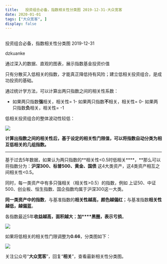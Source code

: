 ```yaml
---
title:   投资组合必备，指数相关性分类图 2019-12-31-大众宽客
date: 2020-01-01
tags: ["大众宽客", ]
display: false
---
```



## 



投资组合必备，指数相关性分类图 2019-12-31




dzkuanke




通过深入的数据、直观的图表，展示指数基金投资价值


只有分散买入低相关的指数<h-char unicode="ff0c" class=""><h-inner>，</h-inner></h-char>才能真正降低持有风险；建立低相关投资组合，是成功投资的基础。



通过统计学方法，可以计算出两只指数之间的相关性系数：
- 如果两只指数**强**相关，相关性= 1- 如果两只指数**不**相关，相关性= 0- 如果两只指数**负**相关，相关性= -1


低相关投资组合的整体波动性较低：

<img class="rich_pages" data-ratio="0.43453237410071943" data-s="300,640" src="https://mmbiz.qpic.cn/mmbiz_png/PKw3FQPmhIiaaI47NMuiaLicu1wiaX8HMdFhwueD4AGIwFVxicS8uhHpdWfPVfk6Aasc4zUJ3FZTGQoOfjtXovb7swg/640?wx_fmt=png" data-type="png" data-w="695" style=""/>



**计算出指数之间的相关性后，基于设定的相关性门限值，可以将指数自动分类为相互低相关的几组指数。**

****

基于过去5年数据，如果认为两只指数的**相关性&lt;0.5时低相关****，**那么可以将指数分为：**沪深300、标普500、黄金、国债**&nbsp;这4大类资产，这4类资产相互之间相关性&lt;0.5。



同时，每一类资产中有多只强相关（相关性&gt;0.5）的指数，例如 上证50、中证500、创业板、恒生指数、国企指数均属于沪深300这一大类。



**同一类资产中的指数**，与基准指数的**相关性越高，颜色越偏红**；与基准指数**相关性越低，越偏蓝**。



各指数最近5年**收益越高，面积越大**；**加****黑圈，表示亏损**。

<img class="rich_pages js_insertlocalimg" data-ratio="1" data-s="300,640" src="https://mmbiz.qpic.cn/mmbiz_png/PKw3FQPmhIgLjqa7o5kgXRyM7OiceXicHibRApibX8fyDZJo6RAY1eJKhsItyQibuV9OKRiazQeU4CZs7ibYSBs1liaicyQ/640?wx_fmt=png" data-type="png" data-w="1280" style=""/>

如果将低相关的相关性门限调整为**0.66**，分类图如下：

<img class="rich_pages js_insertlocalimg" data-ratio="1.428125" data-s="300,640" src="https://mmbiz.qpic.cn/mmbiz_png/PKw3FQPmhIgLjqa7o5kgXRyM7OiceXicHib9ovvx3o37icyEfDT8CRbT3a8k8DYlR51iaH5QgqtfP6JCcshDDgrV0Zw/640?wx_fmt=png" data-type="png" data-w="1280" style=""/>



关注公众号“**大众宽客**”，回复“**相关**”，查看最新相关性分类图。